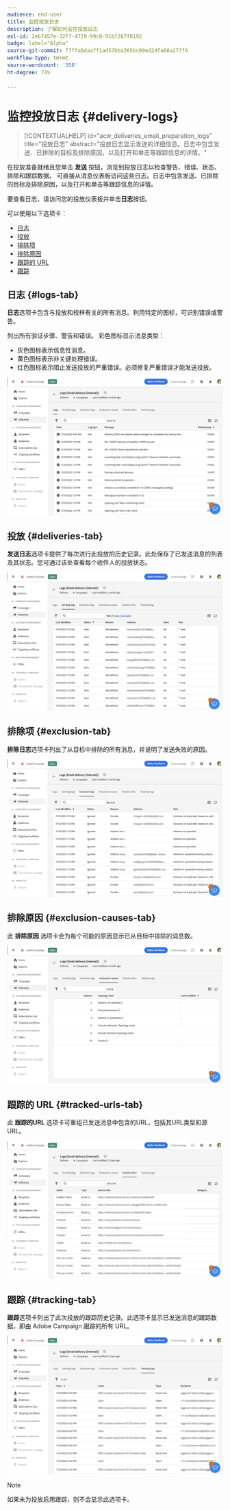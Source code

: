 ```yaml
---
audience: end-user
title: 监控投放日志
description: 了解如何监控投放日志
exl-id: 2eb7457e-32f7-4729-99c8-91bf287f0192
badge: label="Alpha"
source-git-commit: f7ffa5daaff1ad57bba365bc09ed24fa08a277f0
workflow-type: tm+mt
source-wordcount: '358'
ht-degree: 74%

---
```


# 监控投放日志 {#delivery-logs}

>[!CONTEXTUALHELP]
>id="acw_deliveries_email_preparation_logs"
>title="投放日志"
>abstract="投放日志显示发送的详细信息。日志中包含发送、已排除的目标及排除原因，以及打开和单击等跟踪信息的详情。"

在投放准备就绪且您单击 **发送** 按钮，浏览到投放日志以检查警告、错误、状态、排除和跟踪数据。 可直接从消息仪表板访问这些日志。日志中包含发送、已排除的目标及排除原因，以及打开和单击等跟踪信息的详情。

要查看日志，请访问您的投放仪表板并单击&#x200B;**日志**&#x200B;按钮。

可以使用以下选项卡：

* [日志](#logs-tab)
* [投放](#deliveries-tab)
* [排除项](#exclusion-tab)
* [排除原因](#exclusion-causes)
* [跟踪的 URL](#tracked-urls)
* [跟踪](#tracking)

## 日志 {#logs-tab}

**日志**&#x200B;选项卡包含与投放和校样有关的所有消息。利用特定的图标，可识别错误或警告。

列出所有验证步骤、警告和错误。 彩色图标显示消息类型：

* 灰色图标表示信息性消息。
* 黄色图标表示非关键处理错误。
* 红色图标表示阻止发送投放的严重错误。必须修复严重错误才能发送投放。

![](assets/logs.png)


## 投放 {#deliveries-tab}

**发送日志**&#x200B;选项卡提供了每次进行此投放的历史记录。此处保存了已发送消息的列表及其状态。您可通过该处查看每个收件人的投放状态。

![](assets/logs2.png)

## 排除项 {#exclusion-tab}

**排除日志**&#x200B;选项卡列出了从目标中排除的所有消息，并说明了发送失败的原因。

![](assets/logs3.png)

## 排除原因 {#exclusion-causes-tab}

此 **排除原因** 选项卡会为每个可能的原因显示已从目标中排除的消息数。

![](assets/logs4.png)

## 跟踪的 URL {#tracked-urls-tab}

此 **跟踪的URL** 选项卡可重组已发送消息中包含的URL，包括其URL类型和源URL。

![](assets/logs5.png)

## 跟踪 {#tracking-tab}

**跟踪**&#x200B;选项卡列出了此次投放的跟踪历史记录。此选项卡显示已发送消息的跟踪数据，即由 Adobe Campaign 跟踪的所有 URL。


![](assets/logs6.png)

>[!NOTE]
>
>如果未为投放启用跟踪，则不会显示此选项卡。